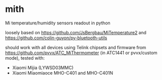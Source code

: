 # mith
Mi temperature/humidity sensors readout in python

loosely based on https://github.com/JsBergbau/MiTemperature2 and https://github.com/colin-guyon/py-bluetooth-utils

should work with all devices using Telink chipsets and firmware from https://github.com/pvvx/ATC_MiThermometer (in ATC1441 or pvvx/custom mode),
tested with:
- Xiaomi Mijia (LYWSD03MMC)
- Xiaomi Miaomiaoce MHO-C401 and MHO-C401N
